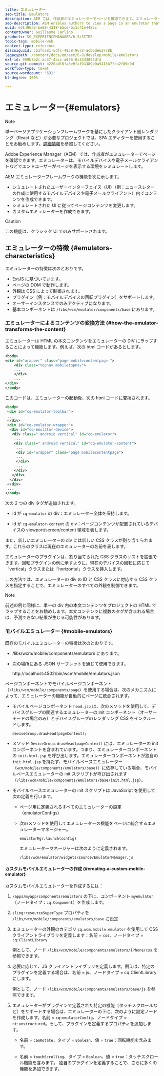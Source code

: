 ```yaml
---
title: エミュレーター
seo-title: Emulators
description: AEM では、作成者がエミュレーターでページを確認できます。エミュレーターは、エンドユーザーがページを表示する環境をシミュレートします
seo-description: AEM enables authors to view a page in an emulator that simulates the environment in which an end-user will view the page
uuid: ee1496a5-be68-4318-b5ce-b11c41e4485c
contentOwner: Guillaume Carlino
products: SG_EXPERIENCEMANAGER/6.5/SITES
topic-tags: mobile-web
content-type: reference
discoiquuid: c51fca81-5dfc-4838-9672-acb6de62778b
legacypath: /content/docs/en/aem/6-0/develop/mobile/emulators
exl-id: 009b7e2c-ac37-4acc-a656-0a34d3853dfd
source-git-commit: b220adf6fa3e9faf94389b9a9416b7fca2f89d9d
workflow-type: tm+mt
source-wordcount: '631'
ht-degree: 100%

---
```


# エミュレーター{#emulators}

>[!NOTE]
>
>単一ページアプリケーションフレームワークを基にしたクライアント側レンダリング（React など）が必要なプロジェクトでは、SPA エディターを使用することをお勧めします。[詳細情報](/help/sites-developing/spa-overview.md)を参照してください。

Adobe Experience Manager（AEM）では、作成者がエミュレーターでページを確認できます。エミュレーターは、モバイルデバイスや電子メールクライアントなどでエンドユーザーがページを表示する環境をシミュレートします。

AEM エミュレーターフレームワークの機能を次に示します。

* シミュレートされたユーザーインターフェイス（UI）（例：ニュースレターの作成に使用するモバイルデバイスや電子メールクライアント）内でコンテンツを作成できます。
* シミュレートされた UI に従ってページコンテンツを変更します。
* カスタムエミュレーターを作成できます。

>[!CAUTION]
>
>この機能は、クラシック UI でのみサポートされます。

## エミュレーターの特徴 {#emulators-characteristics}

エミュレーターの特徴は次のとおりです。

* ExtJS に基づいています。
* ページの DOM で動作します。
* 外観は CSS によって制御されます。
* プラグイン（例：モバイルデバイスの回転プラグイン）をサポートします。
* オーサーインスタンスでのみアクティブになります。
* 基本コンポーネントは `/libs/wcm/emulator/components/base` にあります。

### エミュレーターによるコンテンツの変換方法 {#how-the-emulator-transforms-the-content}

エミュレーターは HTML の本文コンテンツをエミュレーターの DIV にラップすることによって機能します。例えば、次の html コードがあるとします。

```xml
<body>
<div id="wrapper" class="page mobilecontentpage ">
    <div class="topnav mobiletopnav">
    ...
    </div>
    ...
</div>
</body>
```

このコードは、エミュレーターの起動後、次の html コードに変換されます。

```xml
<body>
 <div id="cq-emulator-toolbar">
 ...
 </div>
 <div id="cq-emulator-wrapper">
  <div id="cq-emulator-device">
   <div class=" android vertical" id="cq-emulator">
    ...
    <div class=" android vertical" id="cq-emulator-content">
     ...
     <div id="wrapper" class="page mobilecontentpage">
     ...
     </div>
     ...
    </div>
   </div>
  </div>
 </div>
 ...
</body>
```

次の 2 つの div タグが追加されます。

* id が `cq-emulator` の div：エミュレーター全体を保持します。

* id が `cq-emulator-content` の div：ページコンテンツが配置されているデバイスの viewport/screen/content 領域を表します。

また、新しいエミュレーターの div には新しい CSS クラスが割り当てられます。これらのクラスは現在のエミュレーターの名前を表します。

エミュレーターのプラグインは、割り当てられた CSS クラスのリストを拡張できます。回転プラグインの例に示すように、現在のデバイスの回転に応じて「vertical」クラスまたは「horizontal」クラスを挿入します。

この方法では、エミュレーターの div の ID と CSS クラスに対応する CSS クラスを指定することで、エミュレーターのすべての外観を制御できます。

>[!NOTE]
>
>前述の例と同様に、単一の div 内の本文コンテンツをプロジェクトの HTML でラップすることをお勧めします。本文コンテンツに複数のタグが含まれる場合は、予測できない結果が生じる可能性があります。

### モバイルエミュレーター {#mobile-emulators}

既存のモバイルエミュレーターの特徴は次のとおりです。

* /libs/wcm/mobile/components/emulators にあります。
* 次の場所にある JSON サーブレットを通じて使用できます。

   http://localhost:4502/bin/wcm/mobile/emulators.json

ページコンポーネントでモバイルページコンポーネント（`/libs/wcm/mobile/components/page`）を使用する場合は、次のメカニズムによって、エミュレーターの機能が自動的にページに統合されます。

* モバイルページコンポーネント `head.jsp` は、次のメソッドを使用して、デバイスグループの関連するエミュレーターの init コンポーネント（オーサーモードの場合のみ）とデバイスグループのレンダリング CSS をインクルードします。


   `deviceGroup.drawHead(pageContext);`

* メソッド `DeviceGroup.drawHead(pageContext)` には、エミュレーターの init コンポーネントを含まれています。つまり、エミュレーターコンポーネントの `init.html.jsp` を呼び出します。エミュレーターコンポーネントが独自の `init.html.jsp` を持たず、モバイルベースエミュレーター（`wcm/mobile/components/emulators/base)`）に依存している場合、モバイルベースエミュレーターの init スクリプトが呼び出されます（`/libs/wcm/mobile/components/emulators/base/init.html.jsp`）。

* モバイルベースエミュレーターの init スクリプトは JavaScript を使用して次の定義を行います。

   * ページ用に定義されるすべてのエミュレーターの設定（emulatorConfigs）
   * 次のメソッドを使用してエミュレーターの機能をページに統合するエミュレーターマネージャー。

      `emulatorMgr.launch(config)`

      エミュレーターマネージャーは次のように定義されます。

      `/libs/wcm/emulator/widgets/source/EmulatorManager.js`

#### カスタムモバイルエミュレーターの作成 {#creating-a-custom-mobile-emulator}

カスタムモバイルエミュレーターを作成するには：

1. `/apps/myapp/components/emulators` の下に、コンポーネント `myemulator`（ノードタイプ：`cq:Component`）を作成します。

1. `sling:resourceSuperType` プロパティを `/libs/wcm/mobile/components/emulators/base` に設定

1. エミュレーターの外観のカテゴリ `cq.wcm.mobile.emulator` を使用して CSS クライアントライブラリを定義します：名前 = `css`、ノードタイプ = `cq:ClientLibrary`

   例として、ノード `/libs/wcm/mobile/components/emulators/iPhone/css` を参照できます。

1. 必要に応じて、JS クライアントライブラリを定義します。例えば、特定のプラグインを定義する場合は、名前 = js、ノードタイプ = cq:ClientLibrary にします。

   例として、ノード `/libs/wcm/mobile/components/emulators/base/js` を参照できます。

1. エミュレーターがプラグインで定義された特定の機能（タッチスクロールなど）をサポートする場合は、エミュレーターの下に、次のように設定ノードを作成します。名前 = `cq:emulatorConfig`、ノードタイプ = `nt:unstructured`。そして、プラグインを定義するプロパティを追加します。

   * 名前 = `canRotate`、タイプ = `Boolean`、値 = `true`：回転機能を含みます。

   * 名前 = `touchScrolling`、タイプ = `Boolean`、値 = `true`：タッチスクロール機能を含みます。
   独自のプラグインを定義することで、さらに多くの機能を追加できます。
